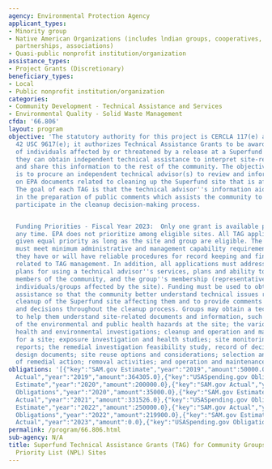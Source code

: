 ```yaml
---
agency: Environmental Protection Agency
applicant_types:
- Minority group
- Native American Organizations (includes lndian groups, cooperatives, corporations,
  partnerships, associations)
- Quasi-public nonprofit institution/organization
assistance_types:
- Project Grants (Discretionary)
beneficiary_types:
- Local
- Public nonprofit institution/organization
categories:
- Community Development - Technical Assistance and Services
- Environmental Quality - Solid Waste Management
cfda: '66.806'
layout: program
objective: 'The statutory authority for this project is CERCLA 117(e) as amended by
  42 USC 9617(e); it authorizes Technical Assistance Grants to be awarded to groups
  of individuals affected by or threatened by a release at a Superfund site so that
  they can obtain independent technical assistance to interpret site-related documents
  and share this information to the rest of the community. The objective of each TAG
  is to procure an independent technical advisor(s) to review and inform the community
  on EPA documents related to cleaning up the Superfund site that is affecting them.
  The goal of each TAG is that the technical advisor''s information aids the community
  in the preparation of public comments which assists the community to more meaningfully
  participate in the cleanup decision-making process.


  Funding Priorities - Fiscal Year 2023:  Only one grant is available per site, at
  any time. EPA does not prioritize among eligible sites. All TAG applications are
  given equal priority as long as the site and group are eligible. The applicant group
  must meet minimum administrative and management capability requirements by demonstrating
  they have or will have reliable procedures for record keeping and financial accountability
  related to TAG management. In addition, all applications must address the following:
  plans for using a technical advisor''s services, plans and ability to inform other
  members of the community, and the group''s membership (representative of the different
  individuals/groups affected by the site). Funding must be used to obtain technical
  assistance so that the community better understand technical issues related to the
  cleanup of the Superfund site affecting them and to provide comments on technical
  and decisions throughout the cleanup process. Groups may obtain a technical advisor
  to help them understand site-related documents and information, such as: the nature
  of the environmental and public health hazards at the site; the various stages of
  health and environmental investigations; cleanup and operation and maintenance activities
  for a site; exposure investigation and health studies; site monitoring plans and
  reports; the remedial investigation feasibility study, record of decision, remedial
  design documents; site reuse options and considerations; selection and construction
  of remedial action; removal activities; and operation and maintenance.'
obligations: '[{"key":"SAM.gov Estimate","year":"2019","amount":50000.0},{"key":"SAM.gov
  Actual","year":"2019","amount":364305.0},{"key":"USASpending.gov Obligations","year":"2019","amount":524305.0},{"key":"SAM.gov
  Estimate","year":"2020","amount":200000.0},{"key":"SAM.gov Actual","year":"2020","amount":200000.0},{"key":"USASpending.gov
  Obligations","year":"2020","amount":35000.0},{"key":"SAM.gov Estimate","year":"2021","amount":275000.0},{"key":"SAM.gov
  Actual","year":"2021","amount":331526.0},{"key":"USASpending.gov Obligations","year":"2021","amount":251626.0},{"key":"SAM.gov
  Estimate","year":"2022","amount":250000.0},{"key":"SAM.gov Actual","year":"2022","amount":250000.0},{"key":"USASpending.gov
  Obligations","year":"2022","amount":219900.0},{"key":"SAM.gov Estimate","year":"2023","amount":225000.0},{"key":"SAM.gov
  Actual","year":"2023","amount":0.0},{"key":"USASpending.gov Obligations","year":"2023","amount":331500.0}]'
permalink: /program/66.806.html
sub-agency: N/A
title: Superfund Technical Assistance Grants (TAG) for Community Groups at National
  Priority List (NPL) Sites
---
```

